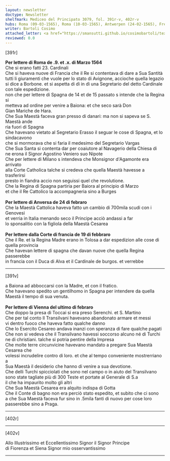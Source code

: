```yaml
---
layout: newsletter
doctype: Newsletter
shelfmark: Mediceo del Principato 3079, fol. 391r-v, 402r-v
hubs: Roma (09-03-1565), Roma (10-03-1565), Antwerpen (24-02-1565), French Court (19-02-1565), Wien (28-02-1565)
writer: Bartoli Cosimo
attached_letter: <a href="https://smansutti.github.io/cosimobartoli/texts/2976_100,2977_051,2977_052/">2976_100,2977_051,2977_052</a>
reviewed: 0.0
---
```


[391r]  
  
  
<strong>Per lettere di Roma de .9. et .x. di Marzo 1564</strong>  
Che si erano fatti 23. Cardinali  
Che si haveva nuove di Francia che il Re si contentava di dare a Sua Santità  
tutti li giuramenti che vuole per lo stato di Avignone, accioche quella legazio  
si dice a Borbone. et si aspetta di dì in dì una Segretario del detto Cardinale  
con tale espedizione.  
non che per lettere di Spagna de 14 et de 15 passato s intende che la Regina si  
metteva ad ordine per venire a Baiona: et che seco sarà Don  
Gian Mariche de Hara.  
Che Sua Maestà faceva gran presso di danari: ma non si sapeva se S. Maestà ande  
ria fuori di Spagna  
Che havevano vietato al Segretario Erasso il seguar le cose di Spagna, et lo sindacavono  
che si mormorava che si faria il medesimo del Segretario Vargas  
Che Sua Santa si contenta dar per coaiutore al Navagerio della Chiesa di  
ne erona il Signor Agostino Veniero suo Nipote  
Che per lettere di Milano s intendeva che Monsignor d'Agamonte era arrivato  
alla Corte Catholica talche si credeva che quella Maestà havesse a trasferirsi  
presto in fiandra accio non seguissi quel che revolutione.  
Che la Regina di Spagna partiria per Baiora al principio di Marzo  
et che il Re Cattolico la accompagneria sino a Burges  
<br/><strong>Per lettere di Anversa de 24 di febraro</strong>  
Che la Maestà Cattolica haveva fatto un cambio di 700mila scudi con i Genovesi  
et verria in Italia menando seco il Principe acciò andassi a far  
lo sponsalitio con la figliola della Maestà Cesarea  
<br/><strong>Per lettere dalla Corte di francia de 19 di febbraro</strong>  
Che il Re. et la Regina Madre erano in Tolosa a dar espedizion alle cose di  
quella provincia  
Che havevan lettere di spagna che davan nuove che quella Regina passerebbe  
in francia con il Duca di Alva et il Cardinale de burgos. et verrebbe  
  
---  

[391v]  
  
  
a Baiona ad abboccarsi con la Madre, et con il fratico.  
Che havevano spedito un gentilhomo in Spagna per intendere da quella  
Maestà il tempo di sua venuta.  
<br/><strong>Per lettere di Vienna del ultimo di febraro</strong>  
Che doppo la presa di Toccai si era preso Serenchi. et S. Martino  
Che per tal conto Il Transilvani havevano abandonato armare et messi  
vi dentro fuoco che haveva fatto qualche danno  
Che lo Esercito Cesareo andava inanzi con speranza di fare qualche pagati  
Che non si vedeva che il Transilvano havessi soccorso alcuno né di Turchi  
ne di christiani. talche si potria pentire della Impresa  
Che molte terre circunvicine havevano mandato a pregare Sua Maestà Cesarea che  
volessi incrudelire contro di loro. et che al tempo conveniente mostrerriano a  
Sua Maestà il desiderio che hanno di venire a sua devotione.  
Che delli Turchi spicciolati che sono nel campo o in aiuto del Transilvano  
sono state tagliate più di 300 Teste et portate al Generale di S.a  
il che ha impaurito molto gli altri  
Che Sua Maestà Cesarea era alquito indispa di Gotta  
Che il Conte di bagno non era perciò stato espedito, et subito che ci sono  
a che Sua Maestà faceva fur sino in .5mila fanti di nuovo per cose loro  
passerebbe sino a Praga.  
  
---  

[402r]  
  
  
  
---  

[402v]  
  
  
Allo Illustrissimo et Eccellentissimo Signor il Signor Principe  
di Fiorenza et Siena Signor mio osservantissimo  
  
---  

